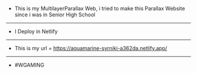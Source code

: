 * This is my MultilayerParallax Web, i tried to make this Parallax Website since i was in Senior High School

-----------------------------------------------------------------------------------------------------------

* I Deploy in Netlify

-----------------------------------------------------------------------------------------------------------

* This is my url = https://aquamarine-syrniki-a362da.netlify.app/

-----------------------------------------------------------------------------------------------------------

* #WGAMING
